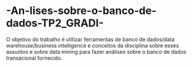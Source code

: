 # -An-lises-sobre-o-banco-de-dados-TP2_GRADI-
O objetivo do trabalho é utilizar ferramentas de banco de dados/data warehouse/business intelligence e conceitos da disciplina sobre esses assuntos e sobre data mining para fazer análises sobre o banco de dados transacional fornecido.
